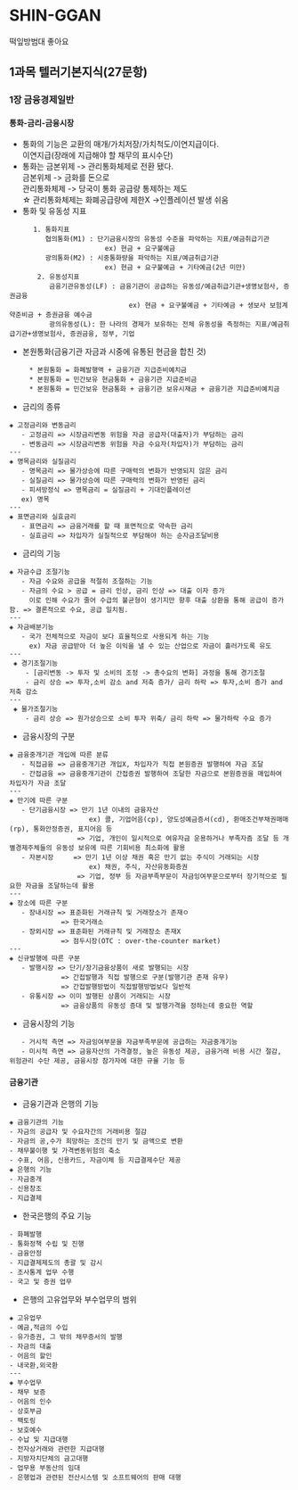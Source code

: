 # SHIN-GGAN
떡잎방범대
좋아요
 
## 1과목 텔러기본지식(27문항)  
### 1장 금융경제일반  
#### 통화-금리-금융시장  
* 통화의 기능은 교환의 매개/가치저장/가치척도/이연지급이다.  
  이연지급(장래에 지급해야 할 채무의 표시수단)  
* 통화는 금본위제 -> 관리통화체제로 전환 됐다.  
  금본위제 -> 금화를 돈으로    
  관리통화체제 -> 당국이 통화 공급량 통제하는 제도  
  ☆ 관리통화체제는 화폐공급량에 제한X ->인플레이션 발생 쉬움  
* 통화 및 유동성 지표  
    
   
```
      1. 통화지표    
         협의통화(M1) : 단기금융시장의 유동성 수준을 파악하는 지표/예금취급기관    
                        ex) 현금 + 요구불예금   
         광의통화(M2) : 시중통화량을 파악하는 지표/예금취급기관  
                        ex) 현금 + 요구불예금 + 기타예금(2년 미만)   
       2. 유동성지표  
          금융기관유동성(LF) : 금융기관이 공급하는 유동성/예금취급기관+생명보험사, 증권금융  
                              ex) 현금 + 요구불예금 + 기타예금 + 생보사 보험계약준비금 + 증권금융 예수금  
          광의유동성(L): 한 나라의 경제가 보유하는 전체 유동성을 측정하는 지표/예금취급기관+생명보험사, 증권금융, 정부, 기업 
```  

   
   - 본원통화(금융기관 자금과 시중에 유통된 현금을 합친 것)  
 ```  
      * 본원통화 = 화폐발행액 + 금융기관 지급준비예치금  
      * 본원통화 = 민간보유 현금통화 + 금융기관 지급준비금  
      * 본원통화 = 민간보유 현금통화 + 금융기관 보유시재금 + 금융기관 지급준비예치금  
 ```  
 * 금리의 종류  
 ```   
 ◈ 고정금리와 변동금리  
    - 고정금리 => 시장금리변동 위험을 자금 공급자(대출자)가 부담하는 금리 
    - 변동금리 => 시장금리변동 위험을 자금 수요자(차입자)가 부담하는 금리  
 ---  
 ◈ 명목금리와 실질금리  
    - 명목금리 => 물가상승에 따른 구매력의 변화가 반영되지 않은 금리  
    - 실질금리 => 물가상승에 따른 구매력의 변화가 반영된 금리  
    - 피셔방정식 => 명목금리 = 실질금리 + 기대인플레이션  
    ex) 명목
 ---  
 ◈ 표면금리와 실효금리  
    - 표면금리 => 금융거래를 할 때 표면적으로 약속한 금리  
    - 실효금리 => 차입자가 실질적으로 부담해야 하는 순자금조달비용  
 ```  
 * 금리의 기능  
 ``` 
 ◈ 자금수급 조절기능  
    - 자금 수요와 공급을 적절히 조절하는 기능  
    - 자금의 수요 > 공급 = 금리 인상, 금리 인상 => 대출 이자 증가  
      이로 인해 수요가 줄어 수급의 불균형이 생기지만 향후 대출 상환을 통해 공급이 증가함. => 결론적으로 수요, 공급 일치됨.  
 ---
 ◈ 자금배분기능  
    - 국가 전체적으로 자금이 보다 효율적으로 사용되게 하는 기능  
      ex) 자금 공급받아 더 높은 이익을 낼 수 있는 산업으로 자금이 흘러가도록 유도  
 ---
  ◈ 경기조절기능  
     - [금리변동 -> 투자 및 소비의 조정 -> 총수요의 변화] 과정을 통해 경기조절  
     - 금리 상승 => 투자,소비 감소 and 저축 증가/ 금리 하락 => 투자,소비 증가 and 저축 감소  
 ---
  ◈ 물가조절기능
     - 금리 상승 => 원가상승으로 소비 투자 위축/ 금리 하락 => 물가하락 수요 증가  
 ```  
 * 금융시장의 구분  
 ```
 ◈ 금융중개기관 개입에 따른 분류  
    - 직접금융 => 금융중개기관 개입X, 차입자가 직접 본원증권 발행하여 자금 조달  
    - 간접금융 => 금융중개기관이 간접증권 발행하여 조달한 자금으로 본원증권을 매입하여 차입자가 자금 조달  
 ---  
 ◈ 만기에 따른 구분  
    - 단기금융시장 => 만기 1년 이내의 금융자산  
                     ex) 콜, 기업어음(cp), 양도성예금증서(cd), 환매조건부채권매매(rp), 통화안정증권, 표지어음 등  
                  => 기업, 개인이 일시적으로 여유자금 운용하거나 부족자즘 조달 등 개별경제주체들의 유동성 보유에 따른 기회비용 최소화에 활용  
    - 자본시장     => 만기 1년 이상 채권 혹은 만기 없는 주식이 거래되는 시장  
                     ex) 채권, 주식, 자산유동화증권 
                  => 기업, 정부 등 자금부족부문이 자금잉여부문으로부터 장기적으로 필요한 자금을 조달하는데 활용  
 ---  
 ◈ 장소에 따른 구분  
    - 장내시장 => 표준화된 거래규칙 및 거래장소가 존재ㅇ 
              => 한국거래소  
    - 장외시장 => 표준화된 거래규칙 및 거래장소 존재X  
              => 점두시장(OTC : over-the-counter market)  
 ---  
 ◈ 신규발행에 따른 구분  
    - 발행시장 => 단기/장기금융상품이 새로 발행되는 시장  
              => 간접발행과 직접 발행으로 구분(발행기관 존재 유무)  
              => 간접발행방법이 직접발행방법보다 일반적  
    - 유통시장 => 이미 발행된 상품이 거래되는 시장  
              => 금융상품의 유동성 증대 및 발행가격을 정하는데 중요한 역할  
 ```  
 * 금융시장의 기능  
 ```
    - 거시적 측면 => 자금잉여부문을 자금부족부문에 공급하는 자금중개기능  
    - 미시적 측면 => 금융자산의 가격결정, 높은 유동성 제공, 금융거래 비용 시간 절감, 위험관리 수단 제공, 금융시장 참가자에 대한 규율 기능 등  
 ```  
 #### 금융기관  
 * 금융기관과 은행의 기능  
 ```  
 ◈ 금융기관의 기능  
 - 자금의 공급자 및 수요자간의 거래비용 절감  
 - 자금의 공,수가 희망하는 조건의 만기 및 금액으로 변환  
 - 채무불이행 및 가격변동위험의 축소
 - 수표, 어음, 신용카드, 자금이체 등 지급결제수단 제공  
 ◈ 은행의 기능  
 - 자금중개  
 - 신용창조  
 - 지급결제  
 ```  
 * 한국은행의 주요 기능  
 ``` 
 - 화폐발행
 - 통화정책 수립 및 진행  
 - 금융안정  
 - 지급결제제도의 총괄 및 감시  
 - 조사통계 업무 수행  
 - 국고 및 증권 업무  
 ```
* 은행의 고유업무와 부수업무의 범위  
```  
◈ 고유업무  
- 예금,적금의 수입  
- 유가증권, 그 밖의 채무증서의 발행  
- 자금의 대출  
- 어음의 할인  
- 내국환,외국환  
---  
◈ 부수업무  
- 채무 보증  
- 어음의 인수  
- 상호부금  
- 팩토링  
- 보호예수  
- 수납 및 지급대행  
- 전자상거래와 관련한 지급대행  
- 지방자치단체의 금고대행  
- 업무용 부동산의 임대  
- 은행업과 관련된 전산시스템 및 소프트웨어의 판매 대행 
```
